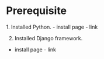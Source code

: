 <h1>Prerequisite</h1>
1. Installed Python.
  - install page - link
  
2. Installed Django framework.
  - install page - link
  
